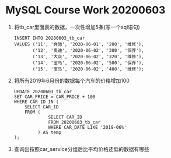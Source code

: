 # MySQL Course Work 20200603

1. 将tb_car里面表的数据，一次性增加5条(写一个sql语句)

   ```mysql
   INSERT INTO 20200603_tb_car
   VALUES ('11', '奔驰', '2020-06-01', '200', '维修'),
          ('12', '奥迪', '2020-06-02', '300', '保养'),
          ('13', '大众', '2020-06-02', '320', '维修'),
          ('14', '宝马', '2020-06-02', '500', '保养'),
          ('15', '宝马', '2020-06-02', '400', '维修');
   ```
   

   
2. 将所有2019年6月份的数据每个汽车的价格增加100

   ```mysql
   UPDATE 20200603_tb_car
   SET CAR_PRICE = CAR_PRICE + 100
   WHERE CAR_ID IN (
       SELECT CAR_ID
       FROM (
                SELECT CAR_ID
                FROM 20200603_tb_car
                WHERE CAR_DATE LIKE '2019-06%'
            ) AS temp
   );
   ```

   

3. 查询出按照car_service分组后比平均价格还低的数据有哪些

   ```mysql
   
   ```

   